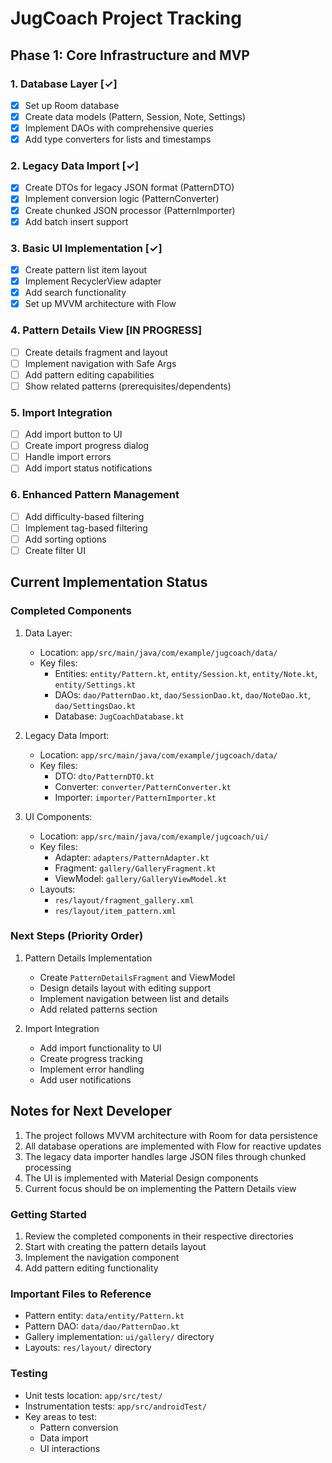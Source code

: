 # JugCoach Project Tracking

## Phase 1: Core Infrastructure and MVP

### 1. Database Layer [✓]
- [x] Set up Room database
- [x] Create data models (Pattern, Session, Note, Settings)
- [x] Implement DAOs with comprehensive queries
- [x] Add type converters for lists and timestamps

### 2. Legacy Data Import [✓]
- [x] Create DTOs for legacy JSON format (PatternDTO)
- [x] Implement conversion logic (PatternConverter)
- [x] Create chunked JSON processor (PatternImporter)
- [x] Add batch insert support

### 3. Basic UI Implementation [✓]
- [x] Create pattern list item layout
- [x] Implement RecyclerView adapter
- [x] Add search functionality
- [x] Set up MVVM architecture with Flow

### 4. Pattern Details View [IN PROGRESS]
- [ ] Create details fragment and layout
- [ ] Implement navigation with Safe Args
- [ ] Add pattern editing capabilities
- [ ] Show related patterns (prerequisites/dependents)

### 5. Import Integration
- [ ] Add import button to UI
- [ ] Create import progress dialog
- [ ] Handle import errors
- [ ] Add import status notifications

### 6. Enhanced Pattern Management
- [ ] Add difficulty-based filtering
- [ ] Implement tag-based filtering
- [ ] Add sorting options
- [ ] Create filter UI

## Current Implementation Status

### Completed Components
1. Data Layer:
   - Location: `app/src/main/java/com/example/jugcoach/data/`
   - Key files:
     - Entities: `entity/Pattern.kt`, `entity/Session.kt`, `entity/Note.kt`, `entity/Settings.kt`
     - DAOs: `dao/PatternDao.kt`, `dao/SessionDao.kt`, `dao/NoteDao.kt`, `dao/SettingsDao.kt`
     - Database: `JugCoachDatabase.kt`

2. Legacy Data Import:
   - Location: `app/src/main/java/com/example/jugcoach/data/`
   - Key files:
     - DTO: `dto/PatternDTO.kt`
     - Converter: `converter/PatternConverter.kt`
     - Importer: `importer/PatternImporter.kt`

3. UI Components:
   - Location: `app/src/main/java/com/example/jugcoach/ui/`
   - Key files:
     - Adapter: `adapters/PatternAdapter.kt`
     - Fragment: `gallery/GalleryFragment.kt`
     - ViewModel: `gallery/GalleryViewModel.kt`
   - Layouts:
     - `res/layout/fragment_gallery.xml`
     - `res/layout/item_pattern.xml`

### Next Steps (Priority Order)
1. Pattern Details Implementation
   - Create `PatternDetailsFragment` and ViewModel
   - Design details layout with editing support
   - Implement navigation between list and details
   - Add related patterns section

2. Import Integration
   - Add import functionality to UI
   - Create progress tracking
   - Implement error handling
   - Add user notifications

## Notes for Next Developer
1. The project follows MVVM architecture with Room for data persistence
2. All database operations are implemented with Flow for reactive updates
3. The legacy data importer handles large JSON files through chunked processing
4. The UI is implemented with Material Design components
5. Current focus should be on implementing the Pattern Details view

### Getting Started
1. Review the completed components in their respective directories
2. Start with creating the pattern details layout
3. Implement the navigation component
4. Add pattern editing functionality

### Important Files to Reference
- Pattern entity: `data/entity/Pattern.kt`
- Pattern DAO: `data/dao/PatternDao.kt`
- Gallery implementation: `ui/gallery/` directory
- Layouts: `res/layout/` directory

### Testing
- Unit tests location: `app/src/test/`
- Instrumentation tests: `app/src/androidTest/`
- Key areas to test:
  - Pattern conversion
  - Data import
  - UI interactions
